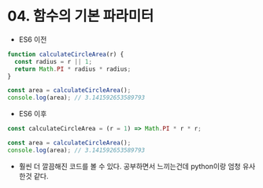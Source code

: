 # 04. 함수의 기본 파라미터

- ES6 이전

```jsx
function calculateCircleArea(r) {
  const radius = r || 1;
  return Math.PI * radius * radius;
}

const area = calculateCircleArea();
console.log(area); // 3.141592653589793
```

- ES6 이후

```jsx
const calculateCircleArea = (r = 1) => Math.PI * r * r;

const area = calculateCircleArea();
console.log(area); // 3.141592653589793
```

- 훨씬 더 깔끔해진 코드를 볼 수 있다. 공부하면서 느끼는건데 python이랑 엄청 유사한것 같다.